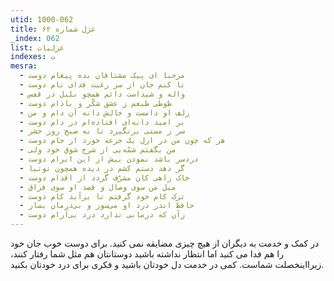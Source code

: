```yaml
---
utid: 1000-062
title: غزل شماره ۶۲
_index: 062
list: غزلیات
indexes: ت
mesra:
  - مرحبا ای پیک مشتاقان بده پیغام دوست
  - تا کنم جان از سر رغبت فدای نام دوست
  - واله و شیداست دائم همچو بلبل در قفس
  - طوطی طبعم ز عشق شکّر و بادام دوست
  - زلف او دامست و خالش دانه آن دام و من
  - بر امید دانه‌ای افتاده‌ام در دام دوست
  - سر ز مستی برنگیرد تا به صبح روز حشر
  - هر که چون من در ازل یک جرعه خورد از جام دوست
  - من بگفتم شمّه‌یی از شرح شوق خود ولی
  - دردسر باشد نمودن بیش از این ابرام دوست
  - گر دهد دستم کشم در دیده همچون توتیا
  - خاک راهی کان مشرّف گردد از اقدام دوست
  - میل من سوی وصال و قصد او سوی فراق
  - ترک کام خود گرفتم تا برآید کام دوست
  - حافظ اندر درد او می‌سوز و بی‌درمان بساز
  - زآن که درمانی ندارد درد بی‌آرام دوست
---
```

در کمک و خدمت به دیگران از هیچ چیزی مضایقه نمی کنید. برای دوست خوب جان خود را هم فدا می کنید اما انتظار نداشته باشید دوستانتان هم مثل شما رفتار کنند، زیرااینخصلت شماست. کمی در خدمت دل خودتان باشید و فکری برای درد خودتان بکنید.
